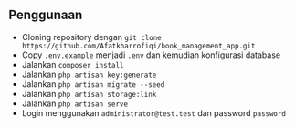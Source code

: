 ## Penggunaan

- Cloning repository dengan `git clone https://github.com/Afatkharrofiqi/book_management_app.git`
- Copy `.env.example` menjadi `.env` dan kemudian konfigurasi database 
- Jalankan `composer install`
- Jalankan `php artisan key:generate`
- Jalankan `php artisan migrate --seed`
- Jalankan `php artisan storage:link` 
- Jalankan `php artisan serve` 
- Login menggunakan `administrator@test.test` dan password `password`